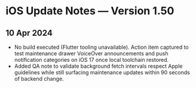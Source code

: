 # iOS Update Notes — Version 1.50

## 10 Apr 2024
- No build executed (Flutter tooling unavailable). Action item captured to test maintenance drawer VoiceOver announcements and push notification categories on iOS 17 once local toolchain restored.
- Added QA note to validate background fetch intervals respect Apple guidelines while still surfacing maintenance updates within 90 seconds of backend change.
